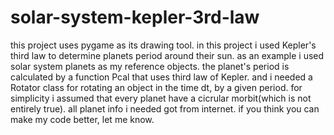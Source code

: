 # solar-system-kepler-3rd-law
this project uses pygame as its drawing tool.
in this project i used Kepler's third law to determine planets period around their sun.
as an example i used solar system planets as my reference objects.
the planet's period is calculated by a function Pcal that uses third law of Kepler.
and i needed a Rotator class for rotating an object in the time dt, by a given period.
for simplicity i assumed that every planet have a cicrular morbit(which is not entirely true).
all planet info i needed got from internet.
if you think you can make my code better, let me know.
